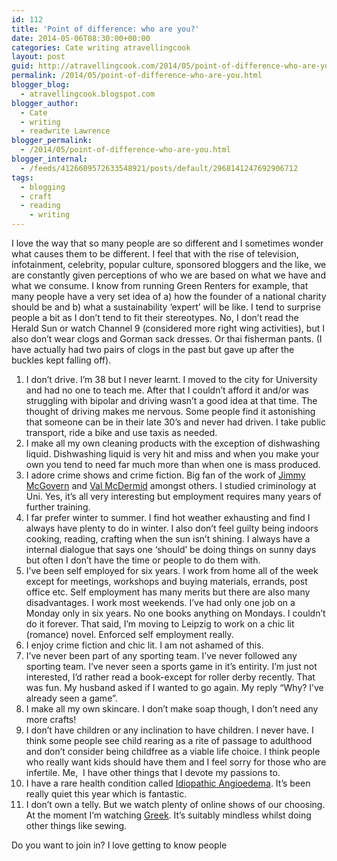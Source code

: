 ```yaml
---
id: 112
title: 'Point of difference: who are you?'
date: 2014-05-06T08:30:00+00:00
categories: Cate writing atravellingcook
layout: post
guid: http://atravellingcook.com/2014/05/point-of-difference-who-are-you.html
permalink: /2014/05/point-of-difference-who-are-you.html
blogger_blog:
  - atravellingcook.blogspot.com
blogger_author:
  - Cate
  - writing
  - readwrite Lawrence
blogger_permalink:
  - /2014/05/point-of-difference-who-are-you.html
blogger_internal:
  - /feeds/4126609572633548921/posts/default/2968141247692906712
tags:
  - blogging
  - craft
  - reading
    - writing
---
```

I love the way that so many people are so different and I sometimes wonder what causes them to be different. I feel that with the rise of television, infotainment, celebrity, popular culture, sponsored bloggers and the like, we are constantly given perceptions of who we are based on what we have and what we consume. I know from running Green Renters for example, that many people have a very set idea of a) how the founder of a national charity should be and b) what a sustainability &#8216;expert&#8217; will be like. I tend to surprise people a bit as I don&#8217;t tend to fit their stereotypes. No, I don&#8217;t read the Herald Sun or watch Channel 9 (considered more right wing activities), but I also don&#8217;t wear clogs and Gorman sack dresses. Or thai fisherman pants. (I have actually had two pairs of clogs in the past but gave up after the buckles kept falling off).



  1. I don&#8217;t drive. I&#8217;m 38 but I never learnt. I moved to the city for University and had no one to teach me. After that I couldn&#8217;t afford it and/or was struggling with bipolar and driving wasn&#8217;t a good idea at that time. The thought of driving makes me nervous. Some people find it astonishing that someone can be in their late 30&#8217;s and never had driven. I take public transport, ride a bike and use taxis as needed.
  2. I make all my own cleaning products with the exception of dishwashing liquid. Dishwashing liquid is very hit and miss and when you make your own you tend to need far much more than when one is mass produced.
  3. I adore crime shows and crime fiction. Big fan of the work of [Jimmy McGovern](http://en.wikipedia.org/wiki/Jimmy_McGovern) and [Val McDermid](http://www.valmcdermid.com/) amongst others. I studied criminology at Uni. Yes, it&#8217;s all very interesting but employment requires many years of further training.
  4. I far prefer winter to summer. I find hot weather exhausting and find I always have plenty to do in winter. I also don&#8217;t feel guilty being indoors cooking, reading, crafting when the sun isn&#8217;t shining. I always have a internal dialogue that says one &#8216;should&#8217; be doing things on sunny days but often I don&#8217;t have the time or people to do them with.
  5. I&#8217;ve been self employed for six years. I work from home all of the week except for meetings, workshops and buying materials, errands, post office etc. Self employment has many merits but there are also many disadvantages. I work most weekends. I&#8217;ve had only one job on a Monday only in six years. No one books anything on Mondays. I couldn&#8217;t do it forever. That said, I&#8217;m moving to Leipzig to work on a chic lit (romance) novel. Enforced self employment really.
  6. I enjoy crime fiction and chic lit. I am not ashamed of this.
  7. I&#8217;ve never been part of any sporting team. I&#8217;ve never followed any sporting team. I&#8217;ve never seen a sports game in it&#8217;s entirity. I&#8217;m just not interested, I&#8217;d rather read a book-except for roller derby recently. That was fun. My husband asked if I wanted to go again. My reply &#8220;Why? I&#8217;ve already seen a game&#8221;.
  8. I make all my own skincare. I don&#8217;t make soap though, I don&#8217;t need any more crafts!
  9. I don&#8217;t have children or any inclination to have children. I never have. I think some people see child rearing as a rite of passage to adulthood and don&#8217;t consider being childfree as a viable life choice. I think people who really want kids should have them and I feel sorry for those who are infertile. Me,  I have other things that I devote my passions to.
 10. I have a rare health condition called [Idiopathic Angioedema](http://www.dermnetnz.org/reactions/angioedema.html). It&#8217;s been really quiet this year which is fantastic.
 11. I don&#8217;t own a telly. But we watch plenty of online shows of our choosing. At the moment I&#8217;m watching [Greek](http://www.imdb.com/title/tt0976014/). It&#8217;s suitably mindless whilst doing other things like sewing.


  Do you want to join in? I love getting to know people


<!-- start LinkyTools script -->

<!-- end LinkyTools script -->